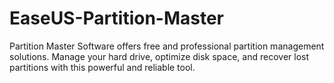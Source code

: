 # EaseUS-Partition-Master
Partition Master Software offers free and professional partition management solutions. Manage your hard drive, optimize disk space, and recover lost partitions with this powerful and reliable tool.

